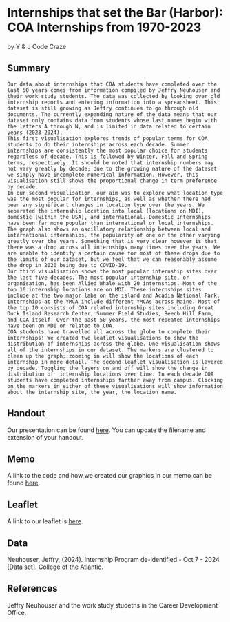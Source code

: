 Internships that set the Bar (Harbor): COA Internships from 1970-2023
================
by Y & J Code Craze 

## Summary

    Our data about internships that COA students have completed over the last 50 years comes from information compiled by Jeffry Neuhouser and their work study students. The data was collected by looking over old internship reports and entering information into a spreadsheet. This dataset is still growing as Jeffry continues to go through old documents. The currently expanding nature of the data means that our dataset only contains data from students whose last names begin with the letters A through N, and is limited in data related to certain years (2023-2024).
    This first visualisation explores trends of popular terms for COA students to do their internships across each decade. Summer internships are consistently the most popular choice for students regardless of decade. This is followed by Winter, Fall and Spring terms, respectively. It should be noted that internship numbers may not vary greatly by decade; due to the growing nature of the dataset we simply have incomplete numerical information. However, this visualisation still shows the proportional change in term preference by decade.
    In our second visualisation, our aim was to explore what location type was the most popular for internships, as well as whether there had been any significant changes in location type over the years. We separated the internship location into local (locations on MDI), domestic (within the USA), and international. Domestic Internships have been far more popular than international or local internships. The graph also shows an oscillatory relationship between local and international internships, the popularity of one or the other varying greatly over the years. Something that is very clear however is that there was a drop across all internships many times over the years. We are unable to identify a certain cause for most of these drops due to the limits of our dataset, but we feel that we can reasonably assume the drop in 2020 being due to COVID-19.
    Our third visualisation shows the most popular internship sites over the last five decades. The most popular internship site, or organisation, has been Allied Whale with 20 internships. Most of the top 10 internship locations are on MDI. These internships sites include at the two major labs on the island and Acadia National Park. Internships at the YMCA include different YMCAs across Maine. Most of the top 10 consists of COA related internship sites including Great Duck Island Research Center, Summer Field Studies, Beech Hill Farm, and COA itself. Over the past 50 years, the most repeated internships have been on MDI or related to COA. 
    COA students have travelled all across the globe to complete their internships! We created two leaflet visualisations to show the distribution of internships across the globe. One visualisation shows all of the internships in our dataset. The markers are clustered to clean up the graph; zooming in will show the locations of each internship in more detail. The second leaflet visualisation is layered by decade. Toggling the layers on and off will show the change in distribution of  internship locations over time. In each decade COA students have completed internships farther away from campus. Clicking on the markers in either of these visualisations will show information about the internship site, the year, the location name. 


## Handout

Our presentation can be found [here](handout/handout.pdf). You can update the filename and extension of your handout.

## Memo

A link to the code and how we created our graphics in our memo can be found [here](memo/memo.html).

## Leaflet

A link to our leaflet is [here](Leaflets.html).


## Data

Neuhouser, Jeffry, (2024). Internship Program de-identified - Oct 7 - 2024 [Data set]. College of the Atlantic.

## References

Jeffry Neuhouser and the work study studetns in the Career Development Office. 
